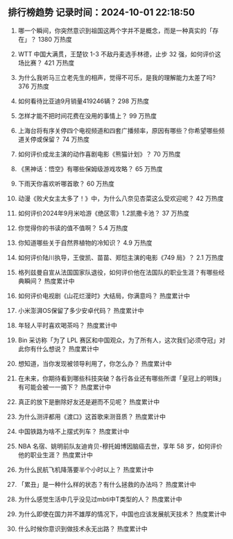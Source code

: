 
## 排行榜趋势 记录时间：2024-10-01 22:18:50
  
  1. 哪一个瞬间，你突然意识到祖国这两个字并不是概念，而是一种真实的「存在」？ 1380 万热度
    
  2. WTT 中国大满贯，王楚钦 1-3 不敌丹麦选手林德，止步 32 强，如何评价这场比赛？ 421 万热度
    
  3. 为什么我听马三立老先生的相声，觉得不可乐，是我的理解能力太差了吗? 376 万热度
    
  4. 如何看待比亚迪9月销量419246辆？ 298 万热度
    
  5. 怎样才能不把时间花费在没用的事情上？ 99 万热度
    
  6. 上海台将有序关停四个电视频道和四套广播频率，原因有哪些？你希望哪些频道关停或保留？ 74 万热度
    
  7. 如何评价成龙主演的动作喜剧电影《熊猫计划》？ 70 万热度
    
  8. 《黑神话：悟空》有哪些保姆级游戏攻略？ 65 万热度
    
  9. 下雨天你喜欢听哪首歌？ 60 万热度
    
  10. 动漫《败犬女主太多了！》中，为什么八奈见杏菜这么受欢迎呢？ 42 万热度
    
  11. 如何评价2024年9月米哈游《绝区零》1.2凯撒卡池？ 37 万热度
    
  12. 你觉得你的书读的值不值啊？ 5.4 万热度
    
  13. 你知道哪些关于自然界植物的冷知识？ 4.9 万热度
    
  14. 如何评价陆川执导，王俊凯、苗苗、郑恺主演的电影《749 局》？ 2.1 万热度
    
  15. 格列兹曼自宣从法国国家队退役，如何评价他在法国队的职业生涯？有哪些经典瞬间？ 热度累计中
    
  16. 如何评价电视剧《山花烂漫时》大结局，你满意吗？ 热度累计中
    
  17. 小米澎湃OS保留了多少安卓代码？ 热度累计中
    
  18. 年轻人平时喜欢喝茶吗？ 热度累计中
    
  19. Bin 采访称「为了 LPL 赛区和中国观众，为了所有人，这次我们必须夺冠」对此你有什么想说？ 热度累计中
    
  20. 想知道，当你发现被领导利用了，你怎么办？ 热度累计中
    
  21. 在未来，你期待看到哪些科技突破？各行各业还有哪些所谓「皇冠上的明珠」有可能会被一一摘下？ 热度累计中
    
  22. 真正的放下是删除好友还是避而不见呢？ 热度累计中
    
  23. 为什么测评都用《渡口》这首歌来测音质？ 热度累计中
    
  24. 中国铁路为啥不上摆式列车？ 热度累计中
    
  25. NBA 名宿、姚明前队友迪肯贝-穆托姆博因脑癌去世，享年 58 岁，如何评价他的职业生涯？ 热度累计中
    
  26. 为什么民航飞机降落要半个小时以上？ 热度累计中
    
  27. 「累丑」是一种什么样的状态？有什么拯救的办法吗？ 热度累计中
    
  28. 为什么感觉生活中几乎没见过mbti中T类型的人？ 热度累计中
    
  29. 为什么即使在国力并不雄厚的情况下，中国也应该发展航天技术？ 热度累计中
    
  30. 什么时候你意识到做技术永无出路？ 热度累计中
    